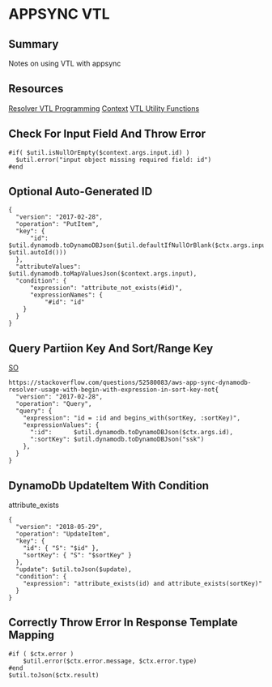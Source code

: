 # APPSYNC VTL

## Summary

Notes on using VTL with appsync

## Resources

[Resolver VTL Programming](https://docs.aws.amazon.com/appsync/latest/devguide/resolver-mapping-template-reference-programming-guide.html)
[Context](https://docs.aws.amazon.com/appsync/latest/devguide/resolver-context-reference.html)
[VTL Utility Functions](https://docs.aws.amazon.com/appsync/latest/devguide/resolver-util-reference.html)

## Check For Input Field And Throw Error

```
#if( $util.isNullOrEmpty($context.args.input.id) )
  $util.error("input object missing required field: id")
#end
```

## Optional Auto-Generated ID

```vtl
{
  "version": "2017-02-28",
  "operation": "PutItem",
  "key": {
      "id":     $util.dynamodb.toDynamoDBJson($util.defaultIfNullOrBlank($ctx.args.input.id, $util.autoId()))
  },
  "attributeValues": $util.dynamodb.toMapValuesJson($context.args.input),
  "condition": {
      "expression": "attribute_not_exists(#id)",
      "expressionNames": {
          "#id": "id"
    }
  }
}
```

## Query Partiion Key And Sort/Range Key

[SO](https://stackoverflow.com/questions/52580083/aws-app-sync-dynamodb-resolver-usage-with-begin-with-expression-in-sort-key-not)

```vtl
https://stackoverflow.com/questions/52580083/aws-app-sync-dynamodb-resolver-usage-with-begin-with-expression-in-sort-key-not{
  "version": "2017-02-28",
  "operation": "Query",
  "query": {
    "expression": "id = :id and begins_with(sortKey, :sortKey)",
    "expressionValues": {
      ":id":      $util.dynamodb.toDynamoDBJson($ctx.args.id),
      ":sortKey": $util.dynamodb.toDynamoDBJson("ssk")
    },
  }
}
```

## DynamoDb UpdateItem With Condition

attribute_exists

```vtl
{
  "version": "2018-05-29",
  "operation": "UpdateItem",
  "key": {
    "id": { "S": "$id" },
    "sortKey": { "S": "$sortKey" }
  },
  "update": $util.toJson($update),
  "condition": {
    "expression": "attribute_exists(id) and attribute_exists(sortKey)"
  }
}
```

## Correctly Throw Error In Response Template Mapping

```vtl
#if ( $ctx.error )
    $util.error($ctx.error.message, $ctx.error.type)
#end
$util.toJson($ctx.result)
```
